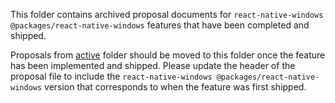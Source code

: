 This folder contains archived proposal documents for `react-native-windows @packages/react-native-windows` features that have been completed and shipped.

Proposals from [active](../active/readme.md) folder should be moved to this folder once the feature has been implemented and shipped. Please update the header of the proposal file to include the `react-native-windows @packages/react-native-windows` version that corresponds to when the feature was first shipped.